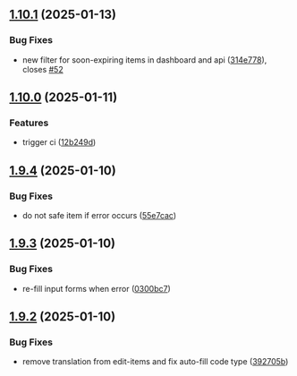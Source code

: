 ## [1.10.1](https://github.com/l4rm4nd/VoucherVault/compare/v1.10.0...v1.10.1) (2025-01-13)


### Bug Fixes

* new filter for soon-expiring items in dashboard and api ([314e778](https://github.com/l4rm4nd/VoucherVault/commit/314e7783fa4979e9fe3d0571fd2bf335d171e749)), closes [#52](https://github.com/l4rm4nd/VoucherVault/issues/52)

## [1.10.0](https://github.com/l4rm4nd/VoucherVault/compare/v1.9.4...v1.10.0) (2025-01-11)


### Features

* trigger ci ([12b249d](https://github.com/l4rm4nd/VoucherVault/commit/12b249db2064a1faacbb473a729b2e5b0d627e8a))

## [1.9.4](https://github.com/l4rm4nd/VoucherVault/compare/v1.9.3...v1.9.4) (2025-01-10)


### Bug Fixes

* do not safe item if error occurs ([55e7cac](https://github.com/l4rm4nd/VoucherVault/commit/55e7caca34361c60b886f0b259200b0f1de0fd4e))

## [1.9.3](https://github.com/l4rm4nd/VoucherVault/compare/v1.9.2...v1.9.3) (2025-01-10)


### Bug Fixes

* re-fill input forms when error ([0300bc7](https://github.com/l4rm4nd/VoucherVault/commit/0300bc756b6902014a7fb02923cfdc1ec64752ea))

## [1.9.2](https://github.com/l4rm4nd/VoucherVault/compare/v1.9.1...v1.9.2) (2025-01-10)


### Bug Fixes

* remove translation from edit-items and fix auto-fill code type ([392705b](https://github.com/l4rm4nd/VoucherVault/commit/392705bd766e50331514a8bb470006fff77fbb5d))

